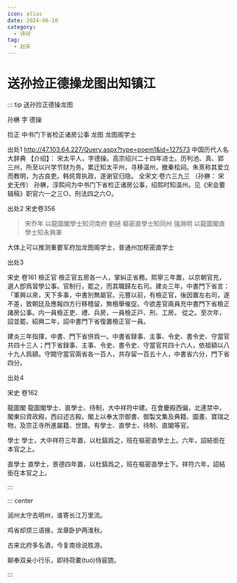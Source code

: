 ```yaml
---
icon: alias
date: 2024-06-10
category:
  - 诗词
tag:
  - 赵宋
---
```


# 送孙捡正德操龙图出知镇江

<!-- more -->

::: tip
送孙捡正德操龙图

孙楙 字 德操

捡正  中书门下省检正诸房公事
龙图  龙图阁学士



出处1
http://47.103.64.227/Query.aspx?type=poem1&id=127573
中国历代人名大辞典
【介绍】： 宋太平人，字德操。高宗绍兴二十四年进士。历判池、真、郢三州，所至以兴学节财为务。累迁知太平州，寻移温州，撤秦桧祠。朱熹称其爱立而教明，为古良吏。韩侂胄执政，遂谢官归隐。
全宋文·卷六三九三 （孙楙： 宋史无传）
孙楙，淳熙间为中书门下省检正诸房公事，绍熙时知温州。见《宋会要辑稿》职官六一之三○、刑法四之六○。

出处2
宋史卷356 

> 宋乔年  以龍圖閣學士知河南府 
> 劉拯    樞密直學士知同州 
> 強淵明   以龍圖閣直學士知永興軍

大体上可以推测重要军府加龙图阁学士，普通州加枢密直学士

出处3

宋史 卷161 檢正官
檢正官五房各一人，掌糾正省務。熙寧三年置，以京朝官充，選人卽爲習學公事。官制行，罷之，而其職歸左右司。建炎三年，中書門下省言：「軍興以來，天下多事，中書別無屬官。元豐以前，有檢正官，後因置左右司，遂不差，致朝廷及應報四方行移稽留，無檢舉催促。今欲差官兩員充中書門下省檢正諸房公事。内一員檢正吏、禮、兵房，一員檢正戸、刑、工房。 從之。至次年，詔並罷。紹興二年，詔中書門下省復置檢正官一員。

建炎三年指揮，中書、門下省併爲一。中書省録事、主事、令史、書令史、守當官共四十三人；門下省録事、主事、令史、書令史、守當官共四十六人，依祖額以八十九人爲額。守闕守當官兩省各一百人，共存留一百五十人，中書省六分，門下省四分。


出处4 

宋史 卷162

龍圖閣
龍圖閣學士、直學士、待制，大中祥符中建。在會慶殿西偏，北連禁中，閣東曰資政殿，西曰述古殿。閣上以奉太宗御書、御製文集及典籍、圖畫、寶瑞之物，及宗正寺所進屬籍、世譜。有學士、直學士、待制、直閣等官。

學士
學士，大中祥符三年置，以杜鎬爲之，班在樞密直學士上。六年，詔結銜在本官之上。

直學士
直學士，景德四年置，以杜鎬爲之，班在樞密直學士下。祥符六年，詔結銜在本官之上。



:::

::: center 

润州太守去明州，谁寄长江万里流。

鸡省却烦三语掾，龙章卧护两淮秋。

古来北府多名酒，今复南徐说胜游。

聊奉双亲小行乐，即持荷橐(tuó)侍宸旒。

:::